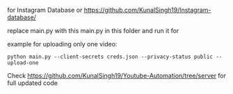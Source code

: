 for Instagram Database or https://github.com/KunalSingh19/Instagram-database/

replace main.py with this main.py in this folder and run it for 

example for uploading only one video: 
```
python main.py --client-secrets creds.json --privacy-status public --upload-one
```

Check https://github.com/KunalSingh19/Youtube-Automation/tree/server for full updated code
